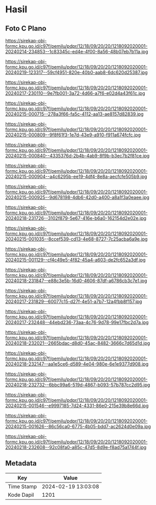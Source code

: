 # Hasil

## Foto C Plano

https://sirekap-obj-formc.kpu.go.id/c97f/pemilu/pdpr/12/18/09/20/20/1218092020001-20240214-234853--1c83345c-ed4e-4f00-8a56-48b07eb7b11a.jpg

https://sirekap-obj-formc.kpu.go.id/c97f/pemilu/pdpr/12/18/09/20/20/1218092020001-20240219-123317--59cf4951-820e-40b0-aab8-6dc620d25387.jpg

https://sirekap-obj-formc.kpu.go.id/c97f/pemilu/pdpr/12/18/09/20/20/1218092020001-20240217-230110--9e7fb001-3a72-4d66-a7f6-e02d4a43f61c.jpg

https://sirekap-obj-formc.kpu.go.id/c97f/pemilu/pdpr/12/18/09/20/20/1218092020001-20240215-000715--278a3f66-fa5c-4112-aa13-ae8157d82839.jpg

https://sirekap-obj-formc.kpu.go.id/c97f/pemilu/pdpr/12/18/09/20/20/1218092020001-20240215-000809--9f8f61f3-1e7d-43e9-a910-f911a674fcfc.jpg

https://sirekap-obj-formc.kpu.go.id/c97f/pemilu/pdpr/12/18/09/20/20/1218092020001-20240215-000840--4335376d-2b4b-4ab9-8f9b-b3ec7b2f81ce.jpg

https://sirekap-obj-formc.kpu.go.id/c97f/pemilu/pdpr/12/18/09/20/20/1218092020001-20240215-000904--a4c6295b-ee19-4df4-8e8a-aecfcfe505b9.jpg

https://sirekap-obj-formc.kpu.go.id/c97f/pemilu/pdpr/12/18/09/20/20/1218092020001-20240215-000925--9d678198-4db6-42d0-a400-a8a1f3a0eaee.jpg

https://sirekap-obj-formc.kpu.go.id/c97f/pemilu/pdpr/12/18/09/20/20/1218092020001-20240218-231726--3102f879-5e67-416e-b6a0-162154d2e02e.jpg

https://sirekap-obj-formc.kpu.go.id/c97f/pemilu/pdpr/12/18/09/20/20/1218092020001-20240215-001035--8ccef539-cd13-4e68-8727-7c25acba6a9e.jpg

https://sirekap-obj-formc.kpu.go.id/c97f/pemilu/pdpr/12/18/09/20/20/1218092020001-20240215-001129--cf4c49e5-4f82-45a4-a603-de2fc652a3df.jpg

https://sirekap-obj-formc.kpu.go.id/c97f/pemilu/pdpr/12/18/09/20/20/1218092020001-20240218-231847--e88c3e5b-16d0-4606-87df-a6786cb3c7e1.jpg

https://sirekap-obj-formc.kpu.go.id/c97f/pemilu/pdpr/12/18/09/20/20/1218092020001-20240217-231829--60077c15-d27f-4e51-a7b7-12a4fbb8f157.jpg

https://sirekap-obj-formc.kpu.go.id/c97f/pemilu/pdpr/12/18/09/20/20/1218092020001-20240217-232448--44ebd236-73aa-4c76-9d78-99e17fbc2d7a.jpg

https://sirekap-obj-formc.kpu.go.id/c97f/pemilu/pdpr/12/18/09/20/20/1218092020001-20240218-232021--2665bdac-d8d0-45ac-8482-3666c7d65d1d.jpg

https://sirekap-obj-formc.kpu.go.id/c97f/pemilu/pdpr/12/18/09/20/20/1218092020001-20240218-232147--aa1e5ce6-d589-4e04-980e-6e1e9377d908.jpg

https://sirekap-obj-formc.kpu.go.id/c97f/pemilu/pdpr/12/18/09/20/20/1218092020001-20240218-232732--6bbc99a6-519d-4867-b093-57b787cc2d95.jpg

https://sirekap-obj-formc.kpu.go.id/c97f/pemilu/pdpr/12/18/09/20/20/1218092020001-20240215-001546--e9997185-7d24-4331-86e0-215e39b8e66d.jpg

https://sirekap-obj-formc.kpu.go.id/c97f/pemilu/pdpr/12/18/09/20/20/1218092020001-20240215-001626--86c56ca0-6775-4b05-bdd7-ac2624d0e09a.jpg

https://sirekap-obj-formc.kpu.go.id/c97f/pemilu/pdpr/12/18/09/20/20/1218092020001-20240218-232608--92c08fa0-a85c-47d5-8d9e-f8ad75a1744f.jpg


## Metadata

| Key        | Value               |
| ---------- | ------------------- |
| Time Stamp | 2024-02-19 13:03:08 |
| Kode Dapil | 1201                |



